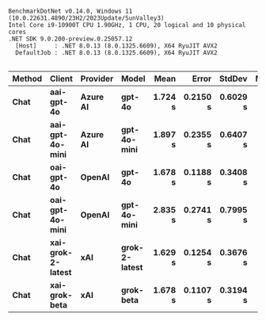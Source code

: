 ```

BenchmarkDotNet v0.14.0, Windows 11 (10.0.22631.4890/23H2/2023Update/SunValley3)
Intel Core i9-10900T CPU 1.90GHz, 1 CPU, 20 logical and 10 physical cores
.NET SDK 9.0.200-preview.0.25057.12
  [Host]     : .NET 8.0.13 (8.0.1325.6609), X64 RyuJIT AVX2
  DefaultJob : .NET 8.0.13 (8.0.1325.6609), X64 RyuJIT AVX2


```
| Method | Client            | Provider | Model         | Mean    | Error    | StdDev   | Median  |
|------- |------------------ |--------- |-------------- |--------:|---------:|---------:|--------:|
| **Chat**   | **aai-gpt-4o**        | **Azure AI** | **gpt-4o**        | **1.724 s** | **0.2150 s** | **0.6029 s** | **1.493 s** |
| **Chat**   | **aai-gpt-4o-mini**   | **Azure AI** | **gpt-4o-mini**   | **1.897 s** | **0.2355 s** | **0.6407 s** | **1.730 s** |
| **Chat**   | **oai-gpt-4o**        | **OpenAI**   | **gpt-4o**        | **1.678 s** | **0.1188 s** | **0.3408 s** | **1.660 s** |
| **Chat**   | **oai-gpt-4o-mini**   | **OpenAI**   | **gpt-4o-mini**   | **2.835 s** | **0.2741 s** | **0.7995 s** | **2.629 s** |
| **Chat**   | **xai-grok-2-latest** | **xAI**      | **grok-2-latest** | **1.629 s** | **0.1254 s** | **0.3676 s** | **1.588 s** |
| **Chat**   | **xai-grok-beta**     | **xAI**      | **grok-beta**     | **1.678 s** | **0.1107 s** | **0.3194 s** | **1.655 s** |
